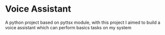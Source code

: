 # Voice Assistant 

A python project based on pyttsx module, with this project I aimed to build a voice assistant which can
perform basics tasks on my system
